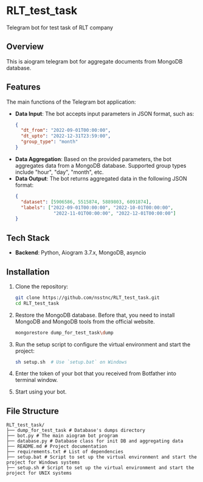 # RLT_test_task
Telegram bot for test task of RLT company

## Overview

This is aiogram telegram bot for aggregate documents from MongoDB database.

## Features

The main functions of the Telegram bot application:

- **Data Input**: The bot accepts input parameters in JSON format, such as:
  ```json
  {
    "dt_from": "2022-09-01T00:00:00",
    "dt_upto": "2022-12-31T23:59:00",
    "group_type": "month"
  }
  ```
- **Data Aggregation**: Based on the provided parameters, the bot aggregates data from a MongoDB database. Supported group types include "hour", "day", "month", etc.
- **Data Output**: The bot returns aggregated data in the following JSON format:
  ```json
  {
    "dataset": [5906586, 5515874, 5889803, 6091874], 
    "labels": ["2022-09-01T00:00:00", "2022-10-01T00:00:00", 
                "2022-11-01T00:00:00", "2022-12-01T00:00:00"]
  }
  ```
## Tech Stack

- **Backend**: Python, Aiogram 3.7.x, MongoDB, asyncio

## Installation

1. Clone the repository:

    ```bash
    git clone https://github.com/nsstnc/RLT_test_task.git
    cd RLT_test_task
    ```

2. Restore the MongoDB database. Before that, you need to install MongoDB and MongoDB tools from the official website.
    ```bash
    mongorestore dump_for_test_task\dump
    ```
3. Run the setup script to configure the virtual environment and start the project:

    ```bash
    sh setup.sh  # Use `setup.bat` on Windows
    ```
   
4. Enter the token of your bot that you received from Botfather into terminal window.

5. Start using your bot.

## File Structure
```
RLT_test_task/  
├── dump_for_test_task # Database's dumps directory  
├── bot.py # The main aiogram bot program
├── database.py # Database class for init DB and aggregating data
├── README.md # Project documentation  
├── requirements.txt # List of dependencies  
├── setup.bat # Script to set up the virtual environment and start the project for Windows systems  
├── setup.sh # Script to set up the virtual environment and start the project for UNIX systems  
```
